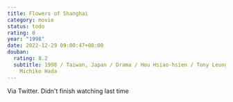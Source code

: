 ```yaml
---
title: Flowers of Shanghai
category: movie
status: todo
rating: 0
year: "1998"
date: 2022-12-29 09:00:47+08:00
douban:
  rating: 8.2
  subtitle: 1998 / Taiwan, Japan / Drama / Hou Hsiao-hsien / Tony Leung Chiu-wai,
    Michiko Hada
---
```


Via Twitter. Didn't finish watching last time
